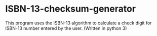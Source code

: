 # ISBN-13-checksum-generator
This program uses the ISBN-13 algorithm to calculate a check digit for ISBN-13 number entered by the user. (Written in python 3)
